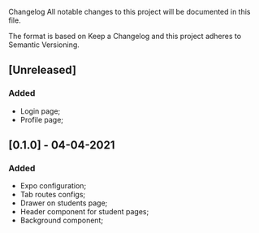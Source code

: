 Changelog
All notable changes to this project will be documented in this file.

The format is based on Keep a Changelog and this project adheres to Semantic Versioning.

## [Unreleased]

### Added 

- Login page;
- Profile page;

## [0.1.0] - 04-04-2021

### Added 

- Expo configuration;
- Tab routes configs;
- Drawer on students page;
- Header component for student pages;
- Background component;